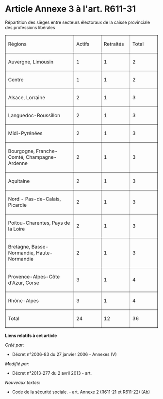 # Article Annexe 3 à l'art. R611-31

Répartition des sièges entre secteurs électoraux de la caisse provinciale des professions libérales

<table cellpadding="0" cellspacing="0" align="center" border="1">
  <tbody>
    <tr>
      <td width="222">

Régions

</td>
      <td width="78">

Actifs

</td>
      <td width="79">

Retraités

</td>
      <td width="79">

Total

</td>
    </tr>
    <tr>
      <td width="222">

Auvergne, Limousin

</td>
      <td width="78">

1

</td>
      <td width="79">

1

</td>
      <td width="79">

2

</td>
    </tr>
    <tr>
      <td width="222">

Centre

</td>
      <td width="78">

1

</td>
      <td width="79">

1

</td>
      <td width="79">

2

</td>
    </tr>
    <tr>
      <td width="222">

Alsace, Lorraine

</td>
      <td width="78">

2

</td>
      <td width="79">

1

</td>
      <td width="79">

3

</td>
    </tr>
    <tr>
      <td width="222">

Languedoc-Roussillon

</td>
      <td width="78">

2

</td>
      <td width="79">

1

</td>
      <td width="79">

3

</td>
    </tr>
    <tr>
      <td width="222">

Midi-Pyrénées

</td>
      <td width="78">

2

</td>
      <td width="79">

1

</td>
      <td width="79">

3

</td>
    </tr>
    <tr>
      <td width="222">

Bourgogne, Franche-Comté, Champagne-Ardenne

</td>
      <td width="78">

2

</td>
      <td width="79">

1

</td>
      <td width="79">

3

</td>
    </tr>
    <tr>
      <td width="222">

Aquitaine

</td>
      <td width="78">

2

</td>
      <td width="79">

1

</td>
      <td width="79">

3

</td>
    </tr>
    <tr>
      <td width="222">

Nord - Pas-de-Calais, Picardie

</td>
      <td width="78">

2

</td>
      <td width="79">

1

</td>
      <td width="79">

3

</td>
    </tr>
    <tr>
      <td width="222">

Poitou-Charentes, Pays de la Loire

</td>
      <td width="78">

2

</td>
      <td width="79">

1

</td>
      <td width="79">

3

</td>
    </tr>
    <tr>
      <td width="222">

Bretagne, Basse-Normandie, Haute-Normandie

</td>
      <td width="78">

2

</td>
      <td width="79">

1

</td>
      <td width="79">

3

</td>
    </tr>
    <tr>
      <td width="222">

Provence-Alpes-Côte d'Azur, Corse

</td>
      <td width="78">

3

</td>
      <td width="79">

1

</td>
      <td width="79">

4

</td>
    </tr>
    <tr>
      <td width="222">

Rhône-Alpes

</td>
      <td width="78">

3

</td>
      <td width="79">

1

</td>
      <td width="79">

4

</td>
    </tr>
    <tr>
      <td width="222">

Total

</td>
      <td width="78">

24

</td>
      <td width="79">

12

</td>
      <td width="79">

36

</td>
    </tr>
  </tbody>
</table>

**Liens relatifs à cet article**

_Créé par_:

  - Décret n°2006-83 du 27 janvier 2006 -  Annexes (V)

_Modifié par_:

  - Décret n°2013-277 du 2 avril 2013 - art.

_Nouveaux textes_:

  - Code de la sécurité sociale. - art. Annexe 2 (R611-21 et R611-22) (Ab)
